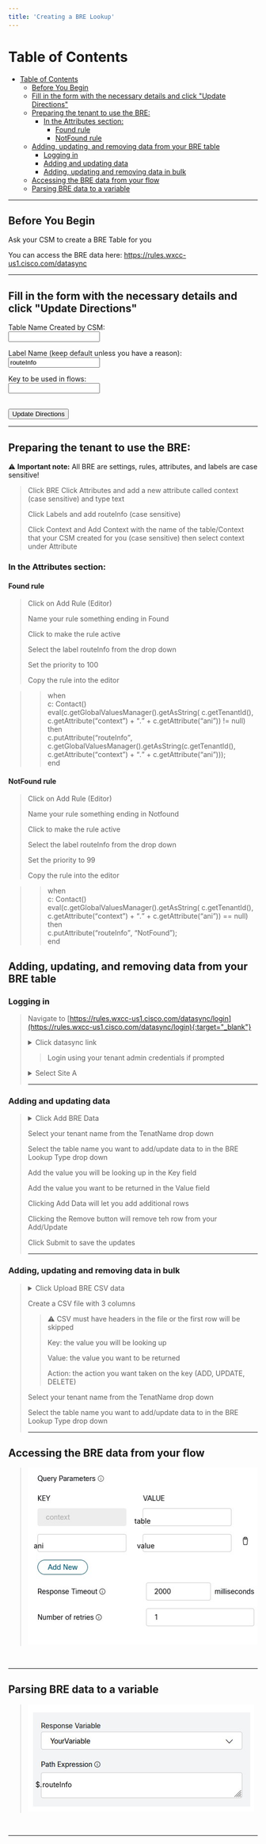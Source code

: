 ```yaml
---
title: 'Creating a BRE Lookup'
--- 
```

# Table of Contents

- [Table of Contents](#table-of-contents)
  - [Before You Begin](#before-you-begin)
  - [Fill in the form with the necessary details and click "Update Directions"](#fill-in-the-form-with-the-necessary-details-and-click-update-directions)
  - [Preparing the tenant to use the BRE:](#preparing-the-tenant-to-use-the-bre)
    - [In the Attributes section:](#in-the-attributes-section)
      - [Found rule](#found-rule)
      - [NotFound rule](#notfound-rule)
  - [Adding, updating, and removing data from your BRE table](#adding-updating-and-removing-data-from-your-bre-table)
    - [Logging in](#logging-in)
    - [Adding and updating data](#adding-and-updating-data)
    - [Adding, updating and removing data in bulk](#adding-updating-and-removing-data-in-bulk)
  - [Accessing the BRE data from your flow](#accessing-the-bre-data-from-your-flow)
  - [Parsing BRE data to a variable](#parsing-bre-data-to-a-variable)

---

## Before You Begin
Ask your CSM to create a BRE Table for you

You can access the BRE data here: https://rules.wxcc-us1.cisco.com/datasync

---

## Fill in the form with the necessary details and click "Update Directions" 
<form>
  
  <label for="context">Table Name Created by CSM:</label><br>
  <input type="text" id="context" name="context"><br>
  
  <label for="label">Label Name (keep default unless you have a reason):</label><br>
  <input type="text" id="label" name="label" value="routeInfo"><br>
  
  <label for="key">Key to be used in flows:</label><br>
  <input type="text" id="key" name="key"><br>
<br>

  <button onclick="update()">Update Directions</button>
</form>

---

## Preparing the tenant to use the BRE:

 ⚠️ **Important note:** All BRE are settings, rules, attributes, and labels are case sensitive!

> Click BRE 
Click Attributes and add a new attribute called context (case sensitive) and type text
>
> Click Labels and add <w class="label_out">routeInfo</w> (case sensitive)
>
> Click Context and Add Context with the name of the <w class = "context_out">table/Context that your CSM created for you</w> (case sensitive) then select <w class = "context_out">context</w> under Attribute

### In the Attributes section:

#### Found rule

> Click on Add Rule (Editor)
> 
> Name your rule <w class="context_out">something ending in </w>Found
> 
> Click to make the rule active
> 
> Select the label <w class = "label_out">routeInfo</w> from the drop down 
>
> Set the priority to 100
>
> Copy the rule into the editor



>> when<br>
    c: Contact()<br>
    eval(c.getGlobalValuesManager().getAsString( c.getTenantId(), c.getAttribute(<q>context</q>) + <q>.</q> + c.getAttribute(<q><w class = "key_out">ani</w></q>)) != null)<br>
 then<br>
    c.putAttribute(<q><w class = "label_out">routeInfo</w></q>, c.getGlobalValuesManager().getAsString(c.getTenantId(), c.getAttribute(<q>context</q>) + <q>.</q> + c.getAttribute(<q><w class = "key_out">ani</w></q>)));<br>
 end<br>

#### NotFound rule

> Click on Add Rule (Editor)
> 
> Name your rule <w class="context_out">something ending in </w>Notfound
> 
> Click to make the rule active
> 
> Select the label <w class = "label_out">routeInfo</w> from the drop down 
>
> Set the priority to 99
>
> Copy the rule into the editor




>> when<br>
    c: Contact()<br>
    eval(c.getGlobalValuesManager().getAsString( c.getTenantId(), c.getAttribute(<q>context</q>) + <q>.</q> + c.getAttribute(<q><w class = "key_out">ani</w></q>)) == null)<br>
 then<br>
   c.putAttribute(<q><w class = "label_out">routeInfo</w></q>, <q>NotFound</q>);<br>
 end<br>


## Adding, updating, and removing data from your BRE table
### Logging in
> Navigate to [https://rules.wxcc-us1.cisco.com/datasync/login](https://rules.wxcc-us1.cisco.com/datasync/login){:target="_blank"}
>
> <details> <summary>Click datasync link</summary>
> <img style="position: relative" src="images/BRE_Login.jpg"/>
>
> </details>
>
>
>> Login using your tenant admin credentials if prompted
>
> <details> <summary>Select Site A</summary>
> <img style="position: relative" src="images/BRE_Site.jpg"/>
>
> </details>
>
> ---

### Adding and updating data
>
> <details> <summary>Click Add BRE Data</summary>
> <img style="position: relative" src="images/BRE_AddData.jpg"/>
>
> </details>
>
> Select your tenant name from the TenatName drop down
>
> Select the table name you want to add/update data to in the BRE Lookup Type drop down
>
> Add the value you will be looking up in the Key field
>
> Add the value you want to be returned in the Value field
>
> Clicking Add Data will let you add additional rows
>
> Clicking the Remove button will remove teh row from your Add/Update
>
> Click Submit to save the updates
>
> ---
### Adding, updating and removing data in bulk
>
> <details> <summary>Click Upload BRE CSV data</summary>
> <img style="position: relative" src="images/BRE_AddDataBulk.jpg"/>
>
> </details>
>
>
> Create a CSV file with 3 columns
>
> > ⚠️ CSV must have headers in the file or the first row will be skipped 
> >
> > Key: the value you will be looking up
> >
> > Value: the value you want to be returned
> >
> > Action: the action you want taken on the key (ADD, UPDATE, DELETE)
>
>
> Select your tenant name from the TenatName drop down
>
> Select the table name you want to add/update data to in the BRE Lookup Type drop down
>
> ---




## Accessing the BRE data from your flow
> <img style="position: relative" src="images/BRE_Params.jpg"/>
<w style="position: relative; top: -275px; left: 255px; color: rgb(0,0,0)" class = "context_out">table</w>
<w style="position: relative; top: -225px; left: 15px; color: rgb(0,0,0) " class = "key_out">ani</w>
<w style="position: relative; top: -225px; left: 200px; color: rgb(0,0,0)">value</w>

---


## Parsing BRE data to a variable
> <img style="position: relative" src="images/BRE_Parse.jpg"/>
<w style="position: relative; top: -80px; left:55px; color: rgb(0,0,0)">$.</w>
<w style="position: relative; top: -80px; left:52px; color: rgb(0,0,0)" class = label_out>routeInfo</w>

---

<script>
    function update(){them = Array.from(document.querySelectorAll("input")).reduce((acc, input) => ({...acc, [input.id + "_out"] : input.value}),{});
	Object.entries(them).forEach((entry) => {
    Array.from(document.getElementsByClassName(entry[0])).forEach((element,index) => 
    {
      console.log(document.getElementsByClassName(entry[0])[index].innerHTML); 
      document.getElementsByClassName(entry[0])[index].innerHTML = entry[1];
    })})

  event.preventDefault()}
</script> 
